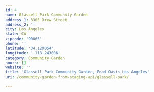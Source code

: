 ```yaml
---
id: 4
name: Glassell Park Community Garden
address_1: 3305 Drew Street
address_2: ''
city: Los Angeles
state: CA
zipcode: '90065'
phone: ''
latitude: '34.120054'
longitude: '-118.243006'
category: Community Garden
hours: []
website: ''
title: 'Glassell Park Community Garden, Food Oasis Los Angeles'
uri: /community-garden-from-staging-api/glassell-park/

---
```

